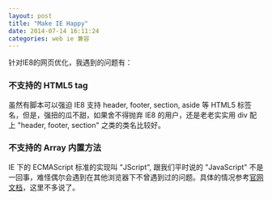 ```yaml
---
layout: post
title: "Make IE Happy"
date: 2014-07-14 16:11:24
categories: web ie 兼容
---
```


针对IE8的网页优化，我遇到的问题有：
### 不支持的 HTML5 tag
虽然有脚本可以强迫 IE8 支持 header, footer, section, aside 等 HTML5 标签名，但是，强扭的瓜不甜，如果舍不得抛弃 IE8 的用户，还是老老实实用 div 配上 "header, footer, section" 之类的类名比较好。

<!-- more -->

### 不支持的 Array 内置方法
IE 下的 ECMAScript 标准的实现叫 "JScript", 跟我们平时说的 "JavaScript" 不是一回事，难怪偶尔会遇到在其他浏览器下不曾遇到过的问题。具体的情况参考[官网文档](http://msdn.microsoft.com/en-us/library/ie/ff679973(v=vs.94).aspx)，这里不多说了。


